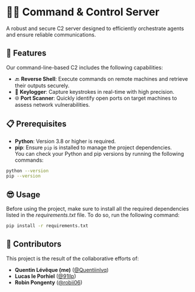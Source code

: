 # 🕵️‍♂️ Command & Control Server  
A robust and secure C2 server designed to efficiently orchestrate agents and ensure reliable communications.

## 🚀 Features
Our command-line-based C2 includes the following capabilities:
- 🔙 **Reverse Shell**: Execute commands on remote machines and retrieve their outputs securely.  
- 🎹 **Keylogger**: Capture keystrokes in real-time with high precision.  
- 🌐 **Port Scanner**: Quickly identify open ports on target machines to assess network vulnerabilities.

## 📋 Prerequisites
- **Python**: Version 3.8 or higher is required.  
- **pip**: Ensure `pip` is installed to manage the project dependencies.  
You can check your Python and pip versions by running the following commands:
```bash
python --version
pip --version
```

## 😎️ Usage
Before using the project, make sure to install all the required dependencies listed in the *requirements.txt* file. To do so, run the following command:
```bash
pip install -r requirements.txt
```

## 👥 Contributors
This project is the result of the collaborative efforts of:
- **Quentin Lévêque (me)** ([@Quentiinlvq](https://github.com/quentiinlvq))  
- **Lucas le Porhiel** ([@91llp](https://github.com/91llp))  
- **Robin Pongenty** ([@robii06](https://github.com/robii06))  
